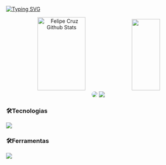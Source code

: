 [![Typing SVG](https://readme-typing-svg.herokuapp.com/?color=cccccc&size=35&center=true&vCenter=true&width=1000&lines=Hello,+My+name+is+Felipe+Cruz!;I'm+a+Software+Developer;Welcome+to+my+Github!+:%29)](https://git.io/typing-svg)
<div align="center">  
  <img width="51%" height="200px" src="https://github-readme-stats.vercel.app/api?username=FelipeCruzDev&show_icons=true&count_private=true&hide_border=true&title_color=a714c4&icon_color=a714c4&text_color=eeeeee&bg_color=0d1117" alt="Felipe Cruz Github Stats" /> 
  <img width="39%" height="195px" src="https://github-readme-stats.vercel.app/api/top-langs/?username=FelipeCruzDev&layout=compact&hide_border=true&title_color=a714c4&text_color=ffffff&bg_color=0d1117" />
</div>
<div align = "center" > 
<a href="https://www.linkedin.com/in/felipecruztech" target="_blank"><img src="https://img.shields.io/badge/-LinkedIn-%230077B5?style=for-the-badge&logo=linkedin&logoColor=white" style="border-radius: 30px" target="_blank"></a>
<a href = "mailto:felipecruzdev@outlook.com"><img src="https://img.shields.io/badge/Microsoft_Outlook-0078D4?style=for-the-badge&logo=microsoft-outlook&logoColor=white" target="_blank"></a>
</div>


### 🛠️Tecnologias
<div>
<a href="https://skillicons.dev">
  <img src="https://skillicons.dev/icons?i=python,java,js,html,css,mysql,postgres"/></a></p>
</div>

### 🛠️Ferramentas
<div>
<a href="https://skillicons.dev">
  <img src="https://skillicons.dev/icons?i=git,github,vscode"/></a></p>
</div>
